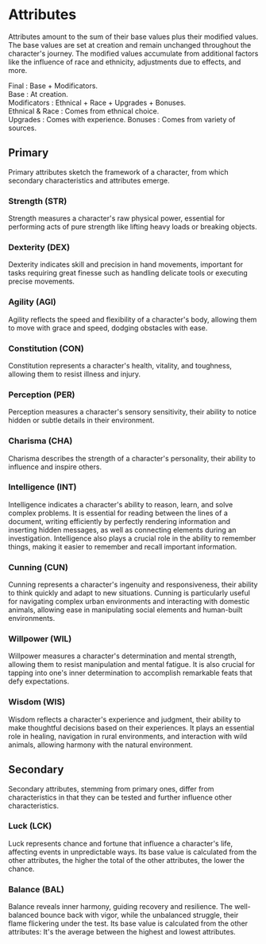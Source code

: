 # Attributes

Attributes amount to the sum of their base values plus their modified values. The base values are set at creation and remain unchanged throughout the character's journey. The modified values accumulate from additional factors like the influence of race and ethnicity, adjustments due to effects, and more.

Final : Base + Modificators.  
Base : At creation.  
Modificators : Ethnical + Race + Upgrades + Bonuses.  
Ethnical & Race : Comes from ethnical choice.  
Upgrades : Comes with experience.
Bonuses : Comes from variety of sources.

## Primary

Primary attributes sketch the framework of a character, from which secondary characteristics and attributes emerge.

### Strength (STR)

Strength measures a character's raw physical power, essential for performing acts of pure strength like lifting heavy loads or breaking objects.

### Dexterity (DEX)

Dexterity indicates skill and precision in hand movements, important for tasks requiring great finesse such as handling delicate tools or executing precise movements.

### Agility (AGI)

Agility reflects the speed and flexibility of a character's body, allowing them to move with grace and speed, dodging obstacles with ease.

### Constitution (CON)

Constitution represents a character's health, vitality, and toughness, allowing them to resist illness and injury.

### Perception (PER)

Perception measures a character's sensory sensitivity, their ability to notice hidden or subtle details in their environment.

### Charisma (CHA)

Charisma describes the strength of a character's personality, their ability to influence and inspire others.

### Intelligence (INT)

Intelligence indicates a character's ability to reason, learn, and solve complex problems. It is essential for reading between the lines of a document, writing efficiently by perfectly rendering information and inserting hidden messages, as well as connecting elements during an investigation. Intelligence also plays a crucial role in the ability to remember things, making it easier to remember and recall important information.

### Cunning (CUN)

Cunning represents a character's ingenuity and responsiveness, their ability to think quickly and adapt to new situations. Cunning is particularly useful for navigating complex urban environments and interacting with domestic animals, allowing ease in manipulating social elements and human-built environments.

### Willpower (WIL)

Willpower measures a character's determination and mental strength, allowing them to resist manipulation and mental fatigue. It is also crucial for tapping into one's inner determination to accomplish remarkable feats that defy expectations.

### Wisdom (WIS)

Wisdom reflects a character's experience and judgment, their ability to make thoughtful decisions based on their experiences. It plays an essential role in healing, navigation in rural environments, and interaction with wild animals, allowing harmony with the natural environment.

## Secondary

Secondary attributes, stemming from primary ones, differ from characteristics in that they can be tested and further influence other characteristics.

### Luck (LCK)

Luck represents chance and fortune that influence a character's life, affecting events in unpredictable ways.
Its base value is calculated from the other attributes, the higher the total of the other attributes, the lower the chance.

### Balance (BAL)

Balance reveals inner harmony, guiding recovery and resilience. The well-balanced bounce back with vigor, while the unbalanced struggle, their flame flickering under the test.
Its base value is calculated from the other attributes: It's the average between the highest and lowest attributes.

